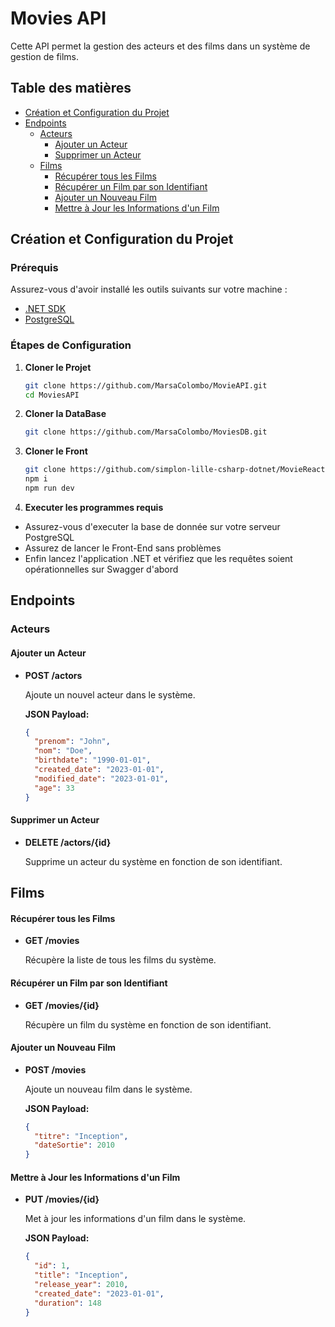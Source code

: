 # Movies API

Cette API permet la gestion des acteurs et des films dans un système de gestion de films.

## Table des matières

- [Création et Configuration du Projet](#création-et-configuration-du-projet)
- [Endpoints](#endpoints)
  - [Acteurs](#acteurs)
    - [Ajouter un Acteur](#ajouter-un-acteur)
    - [Supprimer un Acteur](#supprimer-un-acteur)
  - [Films](#films)
    - [Récupérer tous les Films](#récupérer-tous-les-films)
    - [Récupérer un Film par son Identifiant](#récupérer-un-film-par-son-identifiant)
    - [Ajouter un Nouveau Film](#ajouter-un-nouveau-film)
    - [Mettre à Jour les Informations d'un Film](#mettre-à-jour-les-informations-dun-film)

## Création et Configuration du Projet

### Prérequis

Assurez-vous d'avoir installé les outils suivants sur votre machine :

- [.NET SDK](https://dotnet.microsoft.com/download)
- [PostgreSQL](https://www.postgresql.org/download/)

### Étapes de Configuration

1. **Cloner le Projet**

   ```bash
   git clone https://github.com/MarsaColombo/MovieAPI.git
   cd MoviesAPI
   ```
2. **Cloner la DataBase**

    ```bash
    git clone https://github.com/MarsaColombo/MoviesDB.git
    ```
    
3. **Cloner le Front**

    ```bash
    git clone https://github.com/simplon-lille-csharp-dotnet/MovieReactFront.git
    npm i
    npm run dev
    ```

4. **Executer les programmes requis**
- Assurez-vous d'executer la base de donnée sur votre serveur PostgreSQL
- Assurez de lancer le Front-End sans problèmes
- Enfin lancez l'application .NET et vérifiez que les requêtes soient opérationnelles sur Swagger d'abord

## Endpoints

### Acteurs

#### Ajouter un Acteur

- **POST /actors**

  Ajoute un nouvel acteur dans le système.

  **JSON Payload:**
  ```json
  {
    "prenom": "John",
    "nom": "Doe",
    "birthdate": "1990-01-01",
    "created_date": "2023-01-01",
    "modified_date": "2023-01-01",
    "age": 33
  }
  ```
#### Supprimer un Acteur

- **DELETE /actors/{id}**

  Supprime un acteur du système en fonction de son identifiant.


## Films

#### Récupérer tous les Films

- **GET /movies**

  Récupère la liste de tous les films du système.

#### Récupérer un Film par son Identifiant

- **GET /movies/{id}**

  Récupère un film du système en fonction de son identifiant.

#### Ajouter un Nouveau Film

- **POST /movies**

  Ajoute un nouveau film dans le système.

  **JSON Payload:**

  ```json
  {
    "titre": "Inception",
    "dateSortie": 2010
  }
  ```
  
#### Mettre à Jour les Informations d'un Film

- **PUT /movies/{id}**

  Met à jour les informations d'un film dans le système.

  **JSON Payload:**

  ```json
  {
    "id": 1,
    "title": "Inception",
    "release_year": 2010,
    "created_date": "2023-01-01",
    "duration": 148
  }
  ```





   
